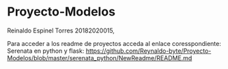 # Proyecto-Modelos
Reinaldo Espinel Torres 20182020015,

Para acceder a los readme de proyectos acceda al enlace coresspondiente:
Serenata en python y flask: https://github.com/Reynaldo-byte/Proyecto-Modelos/blob/master/serenata_python/NewReadme/README.md
